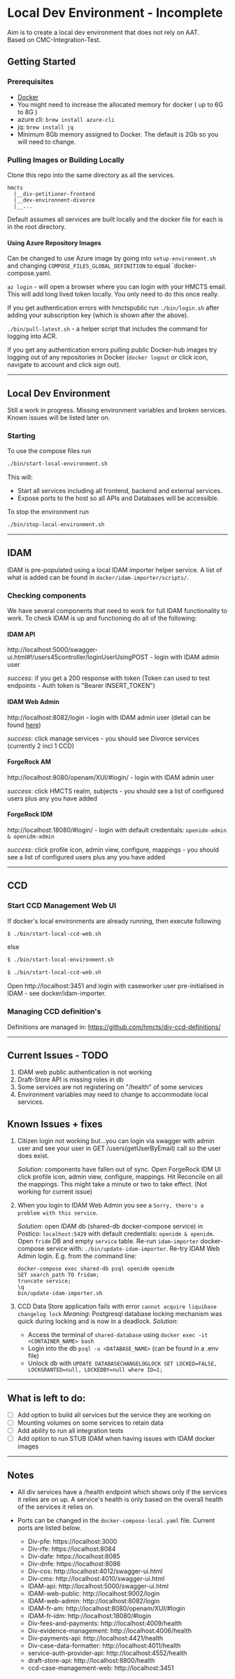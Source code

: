 # Local Dev Environment - Incomplete

Aim is to create a local dev environment that does not rely on AAT.  
Based on CMC-Integration-Test.

## Getting Started


### Prerequisites
* [Docker](https://www.docker.com/)
* You might need to increase the allocated memory for docker ( up to 6G to 8G ) 
* azure cli: `brew install azure-cli`
* jq: `brew install jq`
* Minimum 8Gb memory assigned to Docker. The default is 2Gb so you will need to change.

### Pulling Images or Building Locally
Clone this repo into the same directory as all the services.

```
hmcts
  |__div-petitioner-frontend
  |__dev-environnent-divorce
  |__...

```
Default assumes all services are built locally and the docker file for each is in the root directory.

#### Using Azure Repository Images
Can be changed to use Azure image by going into `setup-environment.sh` and 
changing `COMPOSE_FILES_GLOBAL_DEFINITION` to equal `docker-compose.yaml.


`az login` - will open a browser where you can login with your HMCTS email. This will add long lived token locally. You only need to do this once really. 

If you get authentication errors with hmctspublic run `./bin/login.sh` after adding your subscription key (which is shown after the above).

`./bin/pull-latest.sh` - a helper script that includes the command for logging into ACR.

If you get any authentication errors pulling public Docker-hub images try logging out of any repositories in Docker (`docker logout` or click icon, navigate to account and click sign out).

---

## Local Dev Environment
Still a work in progress. Missing environment variables and broken services.
Known issues will be listed later on.

### Starting
To use the compose files run
```bash
./bin/start-local-environment.sh
``` 

This will:
- Start all services including all frontend, backend and external services.
- Expose ports to the host so all APIs and Databases will be accessible. 

To stop the environment run
```bash
./bin/stop-local-environment.sh
```

---

## IDAM

IDAM is pre-populated using a local IDAM importer helper service. A list of what is 
added can be found in `docker/idam-importer/scripts/`.

### Checking components

We have several components that need to work for full IDAM functionality to work. To check IDAM is up and functioning do all of the following:

#### IDAM API
http://localhost:5000/swagger-ui.html#!/users45controller/loginUserUsingPOST - login with IDAM admin user

*success*: if you get a 200 response with token (Token can used to test endpoints - Auth token is "Bearer INSERT_TOKEN")

#### IDAM Web Admin
http://localhost:8082/login - login with IDAM admin user (detail can be found [here](https://tools.hmcts.net/confluence/display/SISM/Local+Docker+Setup))

*success*: click manage services - you should see Divorce services (currently 2 incl 1 CCD)

#### ForgeRock AM
http://localhost:8080/openam/XUI/#login/ - login with IDAM admin user

*success*: click HMCTS realm, subjects - you should see a list of configured users plus any you have added

#### ForgeRock IDM
http://localhost:18080/#login/ - login with default credentials: `openidm-admin & openidm-admin`

*success*: click profile icon, admin view, configure, mappings - you should see a list of configured users plus any you have added

---

## CCD

### Start CCD Management Web UI
If docker's local environments are already running, then execute following

  ```bash
  $ ./bin/start-local-ccd-web.sh
  ```
  else
  
  ```bash
  $ ./bin/start-local-environment.sh
  
  $ ./bin/start-local-ccd-web.sh
  ```

Open http://localhost:3451 and login with caseworker user pre-initialised in IDAM - see docker/idam-importer.

### Managing CCD definition's

Definitions are managed in: https://github.com/hmcts/div-ccd-definitions/

---

## Current Issues - TODO

1. IDAM web public authentication is not working
2. Draft-Store API is missing roles in db
3. Some services are not registering on "/health" of some services
4. Environment variables may need to change to accommodate local services.

## Known Issues + fixes
1. Citizen login not working but...you can login via swagger with admin user and see your user in GET /users(getUserByEmail) call so the user does exist.

   *Solution*: components have fallen out of sync. Open ForgeRock IDM UI click profile icon, admin view, configure, mappings. Hit Reconcile on all the mappings. This might take a minute or two to take effect.
    (Not working for current issue)
    
2. When you login to IDAM Web Admin you see a `Sorry, there's a problem with this service`.

   *Solution*: open IDAM db (shared-db docker-compose service) in Postico: `localhost:5429` with default credentials: `openidm & openidm`. Open `fridm` DB and empty `service` table. Re-run `idam-importer` docker-compose service with: `./bin/update-idam-importer`. Re-try IDAM Web Admin login. E.g. from the command line:
    ```
    docker-compose exec shared-db psql openidm openidm
    SET search_path TO fridam;
    truncate service;
    \q
    bin/update-idam-importer.sh
    ```
3. CCD Data Store application fails with error `cannot acquire liquibase changelog lock`
    *Meaning*: Postgresql database locking mechanism was quick during locking and is now in a deadlock.
    *Solution*: 
    - Access the terminal of `shared-database` using `docker exec -it <CONTAINER_NAME> bash`
    - Login into the db `psql -u <DATABASE_NAME>` (can be found in a .env file)
    - Unlock db with `UPDATE DATABASECHANGELOGLOCK SET LOCKED=FALSE, LOCKGRANTED=null, LOCKEDBY=null where ID=1;`
    
---

## What is left to do:
- [ ] Add option to build all services but the service they are working on
- [ ] Mounting volumes on some services to retain data
- [ ] Add ability to run all integration tests
- [ ] Add option to run STUB IDAM when having issues with IDAM docker images

---

## Notes
- All div services have a /health endpoint which shows
only if the services it relies are on up. A service's health is only based on the overall health of the services it relies on.

- Ports can be changed in the `docker-compose-local.yaml` file.
Current ports are listed below. 

    - Div-pfe: https://localhost:3000
    - Div-rfe: https://localhost:8084
    - Div-dafe: https://localhost:8085
    - Div-dnfe: https://localhost:8086
    - Div-cos: http://localhost:4012/swagger-ui.html
    - Div-cms: http://localhost:4010/swagger-ui.html
    - IDAM-api: http://localhost:5000/swagger-ui.html
    - IDAM-web-public: http://localhost:9002/login
    - IDAM-web-admin: http://localhost:8082/login
    - IDAM-fr-am: http://localhost:8080/openam/XUI/#login
    - IDAM-fr-idm: http://localhost:18080/#login
    - Div-fees-and-payments: http://localhost:4009/health
    - Div-evidence-management: http://localhost:4006/health
    - Div-payments-api: http://localhost:4421/health
    - Div-case-data-formatter: http://localhost:4011/health
    - service-auth-provider-api: http://localhost:4552/health
    - draft-store-api: http://localhost:8800/health
    - ccd-case-management-web: http://localhost:3451














